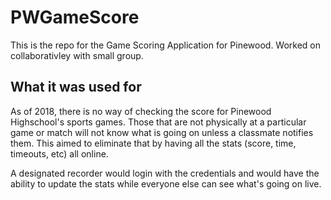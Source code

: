 # PWGameScore
This is the repo for the Game Scoring Application for Pinewood. 
Worked on collaborativley with small group. 

## What it was used for
As of 2018, there is no way of checking the score for Pinewood Highschool's sports games. 
Those that are not physically at a particular game or match will not know what is going on unless a classmate notifies them. 
This aimed to eliminate that by having all the stats (score, time, timeouts, etc) all online. 

A designated recorder would login with the credentials and would have the ability to 
update the stats while everyone else can see what's going on live. 

